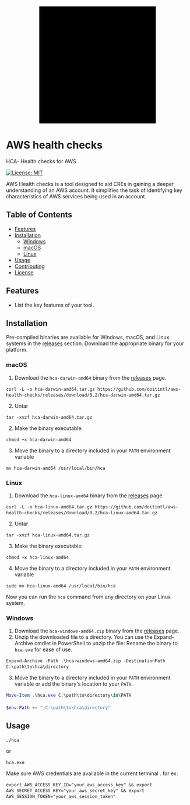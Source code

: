 &nbsp; &nbsp; &nbsp; &nbsp; &nbsp; &nbsp; &nbsp; &nbsp; &nbsp; &nbsp; &nbsp; &nbsp;![alt text](healthcheck.gif "HCA")
# AWS health checks
HCA- Health  checks for AWS

[![License: MIT](https://img.shields.io/badge/License-MIT-yellow.svg)](https://opensource.org/licenses/MIT)

AWS Health checks is a tool designed to aid CREs in gaining a deeper understanding of an AWS account. It simplifies the task of identifying key characteristics of AWS services being used in an account.

## Table of Contents

- [Features](#features)
- [Installation](#installation)
  - [Windows](#windows)
  - [macOS](#macos)
  - [Linux](#linux)
- [Usage](#usage)
- [Contributing](#contributing)
- [License](#license)

## Features

- List the key features of your tool.

## Installation

Pre-compiled binaries are available for Windows, macOS, and Linux systems in the [releases](https://github.com/doitintl/aws-health-checks/releases) section. Download the appropriate binary for your platform.

### macOS

1. Download the `hca-darwin-amd64` binary from the [releases](https://github.com/yourusername/project-name/releases) page.
```
curl -L -o hca-darwin-amd64.tar.gz https://github.com/doitintl/aws-health-checks/releases/download/0.2/hca-darwin-amd64.tar.gz
```
2. Untar
```
tar -xvzf hca-darwin-amd64.tar.gz
```
2. Make the binary executable: 
```
chmod +x hca-darwin-amd64
```
3. Move the binary to a directory included in your `PATH` environment variable 
```
mv hca-darwin-amd64 /usr/local/bin/hca
```




### Linux

1. Download the `hca-linux-amd64` binary from the [releases](https://github.com/yourusername/project-name/releases) page.
```
curl -L -o hca-linux-amd64.tar.gz https://github.com/doitintl/aws-health-checks/releases/download/0.2/hca-linux-amd64.tar.gz
```
2. Untar
```
tar -xvzf hca-linux-amd64.tar.gz
```
3. Make the binary executable: 
```
chmod +x hca-linux-amd64
```
4. Move the binary to a directory included in your `PATH` environment variable 
```
sudo mv hca-linux-amd64 /usr/local/bin/hca
```

Now you can run the `hca` command from any directory on your Linux system.

### Windows

1. Download the `hca-windows-amd64.zip` binary from the [releases](https://github.com/yourusername/project-name/releases) page.
2. Unzip the downloaded file to a directory. You can use the Expand-Archive cmdlet in PowerShell to unzip the file: 
  Rename the binary to `hca.exe` for ease of use.
  ```
  Expand-Archive -Path .\hca-windows-amd64.zip -DestinationPath C:\path\to\hca\directory
  ```
3. Move the binary to a directory included in your `PATH` environment variable or add the binary's location to your `PATH`.
```powershell
Move-Item .\hca.exe C:\path\to\directory\in\PATH

$env:Path += ";C:\path\to\hca\directory"
```

## Usage
```
./hca
```
or
```
hca.exe
```
Make sure AWS credentials are available in the current terminal . for ex: 
```
export AWS_ACCESS_KEY_ID="your_aws_access_key" && export AWS_SECRET_ACCESS_KEY="your_aws_secret_key" && export AWS_SESSION_TOKEN="your_aws_session_token"

```